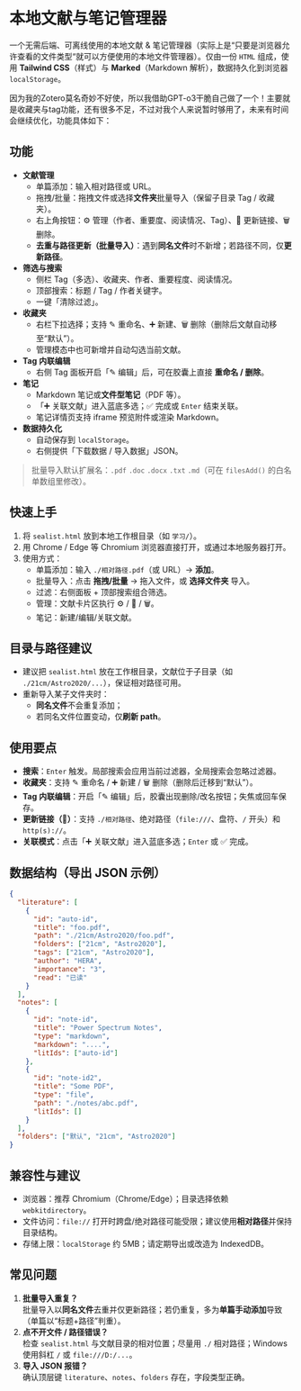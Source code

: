# 本地文献与笔记管理器

一个无需后端、可离线使用的本地文献 & 笔记管理器（实际上是“只要是浏览器允许查看的文件类型“就可以方便使用的本地文件管理器）。仅由一份 `HTML` 组成，使用 **Tailwind CSS**（样式）与 **Marked**（Markdown 解析），数据持久化到浏览器 `localStorage`。

因为我的Zotero莫名奇妙不好使，所以我借助GPT-o3干脆自己做了一个！主要就是收藏夹与tag功能，还有很多不足，不过对我个人来说暂时够用了，未来有时间会继续优化，功能具体如下：

## 功能

- **文献管理**
  - 单篇添加：输入相对路径或 URL。
  - 拖拽/批量：拖拽文件或选择**文件夹**批量导入（保留子目录 Tag / 收藏夹）。
  - 右上角按钮：⚙️ 管理（作者、重要度、阅读情况、Tag）、🔗 更新链接、🗑 删除。
  - **去重与路径更新（批量导入）**：遇到**同名文件**时不新增；若路径不同，仅**更新路径**。
- **筛选与搜索**
  - 侧栏 Tag（多选）、收藏夹、作者、重要程度、阅读情况。
  - 顶部搜索：标题 / Tag / 作者关键字。
  - 一键「清除过滤」。
- **收藏夹**
  - 右栏下拉选择；支持 ✎ 重命名、➕ 新建、🗑 删除（删除后文献自动移至“默认”）。
  - 管理模态中也可新增并自动勾选当前文献。
- **Tag 内联编辑**
  - 右侧 Tag 面板开启「✎ 编辑」后，可在胶囊上直接 **重命名 / 删除**。
- **笔记**
  - Markdown 笔记或**文件型笔记**（PDF 等）。
  - 「➕ 关联文献」进入蓝底多选；✅ 完成或 `Enter` 结束关联。
  - 笔记详情页支持 iframe 预览附件或渲染 Markdown。
- **数据持久化**
  - 自动保存到 `localStorage`。
  - 右侧提供「下载数据 / 导入数据」JSON。

> 批量导入默认扩展名：`.pdf` `.doc` `.docx` `.txt` `.md`（可在 `filesAdd()` 的白名单数组里修改）。

## 快速上手

1. 将 `sealist.html` 放到本地工作根目录（如 `学习/`）。
2. 用 Chrome / Edge 等 Chromium 浏览器直接打开，或通过本地服务器打开。
3. 使用方式：
   - 单篇添加：输入 `./相对路径.pdf`（或 URL）→ **添加**。
   - 批量导入：点击 **拖拽/批量** → 拖入文件，或 **选择文件夹** 导入。
   - 过滤：右侧面板 + 顶部搜索组合筛选。
   - 管理：文献卡片区执行 ⚙️ / 🔗 / 🗑。
   - 笔记：新建/编辑/关联文献。

## 目录与路径建议

- 建议把 `sealist.html` 放在工作根目录，文献位于子目录（如 `./21cm/Astro2020/...`），保证相对路径可用。
- 重新导入某子文件夹时：
  - **同名文件**不会重复添加；
  - 若同名文件位置变动，仅**刷新 path**。

## 使用要点

- **搜索**：`Enter` 触发。局部搜索会应用当前过滤器，全局搜索会忽略过滤器。
- **收藏夹**：支持 ✎ 重命名 / ➕ 新建 / 🗑 删除（删除后迁移到“默认”）。
- **Tag 内联编辑**：开启「✎ 编辑」后，胶囊出现删除/改名按钮；失焦或回车保存。
- **更新链接（🔗）**：支持 `./相对路径`、绝对路径（`file:///`、盘符、`/` 开头）和 `http(s)://`。
- **关联模式**：点击「➕ 关联文献」进入蓝底多选；`Enter` 或 ✅ 完成。

## 数据结构（导出 JSON 示例）

```json
{
  "literature": [
    {
      "id": "auto-id",
      "title": "foo.pdf",
      "path": "./21cm/Astro2020/foo.pdf",
      "folders": ["21cm", "Astro2020"],
      "tags": ["21cm", "Astro2020"],
      "author": "HERA",
      "importance": "3",
      "read": "已读"
    }
  ],
  "notes": [
    {
      "id": "note-id",
      "title": "Power Spectrum Notes",
      "type": "markdown",
      "markdown": "....",
      "litIds": ["auto-id"]
    },
    {
      "id": "note-id2",
      "title": "Some PDF",
      "type": "file",
      "path": "./notes/abc.pdf",
      "litIds": []
    }
  ],
  "folders": ["默认", "21cm", "Astro2020"]
}
```

## 兼容性与建议

- 浏览器：推荐 Chromium（Chrome/Edge）；目录选择依赖 `webkitdirectory`。
- 文件访问：`file://` 打开时跨盘/绝对路径可能受限；建议使用**相对路径**并保持目录结构。
- 存储上限：`localStorage` 约 5MB；请定期导出或改造为 IndexedDB。

## 常见问题

1. **批量导入重复？**  
   批量导入以**同名文件**去重并仅更新路径；若仍重复，多为**单篇手动添加**导致（单篇以“标题+路径”判重）。
2. **点不开文件 / 路径错误？**  
   检查 `sealist.html` 与文献目录的相对位置；尽量用 `./` 相对路径；Windows 使用斜杠 `/` 或 `file:///D:/...`。
3. **导入 JSON 报错？**  
   确认顶层键 `literature`、`notes`、`folders` 存在，字段类型正确。
